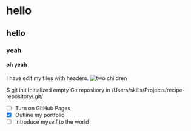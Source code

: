 # hello
## hello
### yeah
#### oh yeah
I have edit my files with headers.
![two children](https://octodex.github.com/images/yaktocat.png)

$ git init
Initialized empty Git repository in /Users/skills/Projects/recipe-repository/.git/

- [ ] Turn on GitHub Pages
- [x] Outline my portfolio
- [ ] Introduce myself to the world

